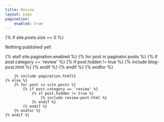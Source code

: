 ```yaml
---
title: Review
layout: page
pagination:
    enabled: true
---
```


<section class="list">
	{% if site.posts.size == 0 %}
		<p class="text-center">Nothing published yet!</p>
	{% elsif site.pagination.enabled %}
		{% for post in paginator.posts %}
			{% if post.category == 'review' %}
				{% if post.hidden != true %}
					{% include blog-post.html %}
				{% endif %}
			{% endif %}
		{% endfor %}

    	{% include pagination.html%}
    {% else %}
    	{% for post in site.posts %}
    		{% if post.category == 'review' %}
    			{% if post.hidden != true %}
    				{% include review-post.html %}
    			{% endif %}
    		{% endif %}
    	{% endfor %}
    {% endif %}

</section>
